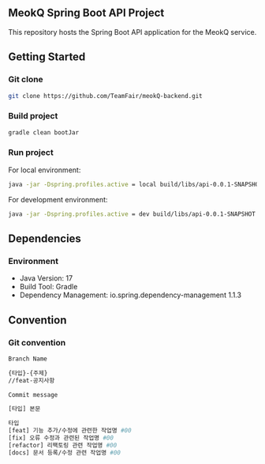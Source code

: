 ## MeokQ Spring Boot API Project
This repository hosts the Spring Boot API application for the MeokQ service.

## Getting Started
### Git clone
```bash
git clone https://github.com/TeamFair/meokQ-backend.git
```

### Build project
```bash
gradle clean bootJar
```

### Run project
For local environment:
```bash
java -jar -Dspring.profiles.active = local build/libs/api-0.0.1-SNAPSHOT.jar
```
For development environment:
```bash
java -jar -Dspring.profiles.active = dev build/libs/api-0.0.1-SNAPSHOT.jar
```

## Dependencies
### Environment
- Java Version: 17
- Build Tool: Gradle
- Dependency Management: io.spring.dependency-management 1.1.3

## Convention
### Git convention


```bash
Branch Name

{타입}-{주제}
//feat-공지사항

Commit message

[타입] 본문

타입
[feat] 기능 추가/수정에 관련한 작업명 #00
[fix] 오류 수정과 관련된 작업명 #00
[refactor] 리팩토링 관련 작업명 #00
[docs] 문서 등록/수정 관련 작업명 #00

```

<br>  
